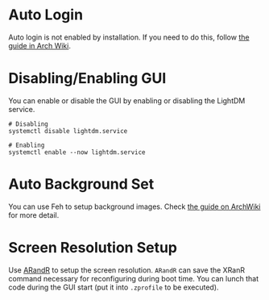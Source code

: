 # Auto Login

Auto login is not enabled by installation. If you need to do this, follow [the guide in Arch Wiki](https://wiki.archlinux.org/title/LightDM#Enabling_autologin).

# Disabling/Enabling GUI

You can enable or disable the GUI by enabling or disabling the LightDM service.

```shell
# Disabling
systemctl disable lightdm.service

# Enabling
systemctl enable --now lightdm.service
```

# Auto Background Set

You can use Feh to setup background images. Check [the guide on ArchWiki](https://wiki.archlinux.org/title/Feh#Set_the_wallpaper) for more detail.

# Screen Resolution Setup

Use [ARandR](https://wiki.archlinux.org/title/xrandr#Configuration_using_arandr) to setup the screen resolution. `ARandR` can save the XRanR command necessary for reconfiguring during boot time. You can lunch that code during the GUI start (put it into `.zprofile` to be executed).
